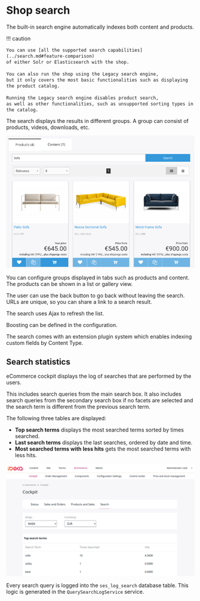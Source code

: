 # Shop search

The built-in search engine automatically indexes both content and products.

!!! caution

    You can use [all the supported search capabilities](../search.md#feature-comparison)
    of either Solr or Elasticsearch with the shop.
    
    You can also run the shop using the Legacy search engine,
    but it only covers the most basic functionalities such as displaying the product catalog.
    
    Running the Legacy search engine disables product search,
    as well as other functionalities, such as unsupported sorting types in the catalog.

The search displays the results in different groups. A group can consist of products, videos, downloads, etc.

![](../../img/search_categories.png "Categories in search results")

You can configure groups displayed in tabs such as products and content.
The products can be shown in a list or gallery view.

The user can use the back button to go back without leaving the search.
URLs are unique, so you can share a link to a search result.

The search uses Ajax to refresh the list.

Boosting can be defined in the configuration.

The search comes with an extension plugin system which enables indexing custom fields by Content Type.

## Search statistics

eCommerce cockpit displays the log of searches that are performed by the users.

This includes search queries from the main search box.
It also includes search queries from the secondary search box if no facets are selected
and the search term is different from the previous search term.

The following three tables are displayed:

- **Top search terms** displays the most searched terms sorted by times searched.
- **Last search terms** displays the last searches, ordered by date and time.
- **Most searched terms with less hits** gets the most searched terms with less hits.

![Search statistics table](../../img/search_statistics.png)

Every search query is logged into the `ses_log_search` database table.
This logic is generated in the `QuerySearchLogService` service.
